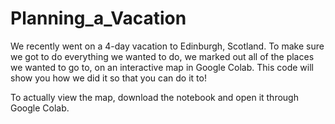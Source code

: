 # Planning_a_Vacation
We recently went on a 4-day vacation to Edinburgh, Scotland. To make sure we got to do everything we wanted to do, we marked out all of the places we wanted to go to, on an interactive map in Google Colab. This code will show you how we did it so that you can do it to!

To actually view the map, download the notebook and open it through Google Colab.
